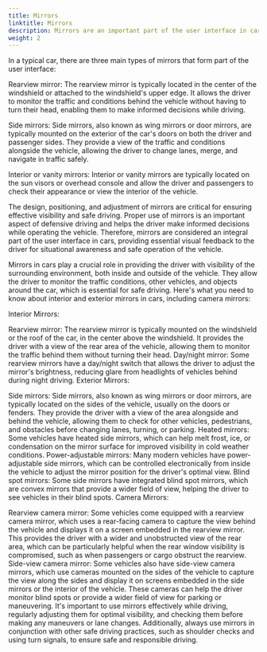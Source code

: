 ```yaml
---
title: Mirrors
linktitle: Mirrors
description: Mirrors are an important part of the user interface in cars. Mirrors serve as a critical visual aid that allows the driver to observe the surroundings of the vehicle, providing essential situational awareness and contributing to safe driving.
weight: 2
---
```


In a typical car, there are three main types of mirrors that form part of the user interface:

Rearview mirror: The rearview mirror is typically located in the center of the windshield or attached to the windshield's upper edge. It allows the driver to monitor the traffic and conditions behind the vehicle without having to turn their head, enabling them to make informed decisions while driving.

Side mirrors: Side mirrors, also known as wing mirrors or door mirrors, are typically mounted on the exterior of the car's doors on both the driver and passenger sides. They provide a view of the traffic and conditions alongside the vehicle, allowing the driver to change lanes, merge, and navigate in traffic safely.

Interior or vanity mirrors: Interior or vanity mirrors are typically located on the sun visors or overhead console and allow the driver and passengers to check their appearance or view the interior of the vehicle.

The design, positioning, and adjustment of mirrors are critical for ensuring effective visibility and safe driving. Proper use of mirrors is an important aspect of defensive driving and helps the driver make informed decisions while operating the vehicle. Therefore, mirrors are considered an integral part of the user interface in cars, providing essential visual feedback to the driver for situational awareness and safe operation of the vehicle.
<!-- markdownlint-disable MD033 -->
Mirrors in cars play a crucial role in providing the driver with visibility of the surrounding environment, both inside and outside of the vehicle. They allow the driver to monitor the traffic conditions, other vehicles, and objects around the car, which is essential for safe driving. Here's what you need to know about interior and exterior mirrors in cars, including camera mirrors:

Interior Mirrors:

Rearview mirror: The rearview mirror is typically mounted on the windshield or the roof of the car, in the center above the windshield. It provides the driver with a view of the rear area of the vehicle, allowing them to monitor the traffic behind them without turning their head.
Day/night mirror: Some rearview mirrors have a day/night switch that allows the driver to adjust the mirror's brightness, reducing glare from headlights of vehicles behind during night driving.
Exterior Mirrors:

Side mirrors: Side mirrors, also known as wing mirrors or door mirrors, are typically located on the sides of the vehicle, usually on the doors or fenders. They provide the driver with a view of the area alongside and behind the vehicle, allowing them to check for other vehicles, pedestrians, and obstacles before changing lanes, turning, or parking.
Heated mirrors: Some vehicles have heated side mirrors, which can help melt frost, ice, or condensation on the mirror surface for improved visibility in cold weather conditions.
Power-adjustable mirrors: Many modern vehicles have power-adjustable side mirrors, which can be controlled electronically from inside the vehicle to adjust the mirror position for the driver's optimal view.
Blind spot mirrors: Some side mirrors have integrated blind spot mirrors, which are convex mirrors that provide a wider field of view, helping the driver to see vehicles in their blind spots.
Camera Mirrors:

Rearview camera mirror: Some vehicles come equipped with a rearview camera mirror, which uses a rear-facing camera to capture the view behind the vehicle and displays it on a screen embedded in the rearview mirror. This provides the driver with a wider and unobstructed view of the rear area, which can be particularly helpful when the rear window visibility is compromised, such as when passengers or cargo obstruct the rearview.
Side-view camera mirror: Some vehicles also have side-view camera mirrors, which use cameras mounted on the sides of the vehicle to capture the view along the sides and display it on screens embedded in the side mirrors or the interior of the vehicle. These cameras can help the driver monitor blind spots or provide a wider field of view for parking or maneuvering.
It's important to use mirrors effectively while driving, regularly adjusting them for optimal visibility, and checking them before making any maneuvers or lane changes. Additionally, always use mirrors in conjunction with other safe driving practices, such as shoulder checks and using turn signals, to ensure safe and responsible driving.
